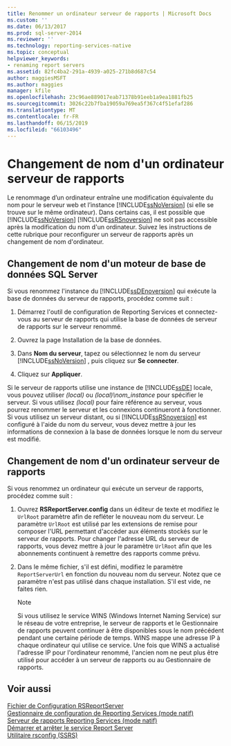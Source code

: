 ```yaml
---
title: Renommer un ordinateur serveur de rapports | Microsoft Docs
ms.custom: ''
ms.date: 06/13/2017
ms.prod: sql-server-2014
ms.reviewer: ''
ms.technology: reporting-services-native
ms.topic: conceptual
helpviewer_keywords:
- renaming report servers
ms.assetid: 82fc4ba2-291a-4939-a025-271b8d687c54
author: maggiesMSFT
ms.author: maggies
manager: kfile
ms.openlocfilehash: 23c96ae889017eab71378b91eeb1a9ea1881fb25
ms.sourcegitcommit: 3026c22b7fba19059a769ea5f367c4f51efaf286
ms.translationtype: MT
ms.contentlocale: fr-FR
ms.lasthandoff: 06/15/2019
ms.locfileid: "66103496"
---
```

# <a name="rename-a-report-server-computer"></a>Changement de nom d'un ordinateur serveur de rapports
  Le renommage d’un ordinateur entraîne une modification équivalente du nom pour le serveur web et l’instance [!INCLUDE[ssNoVersion](../../includes/ssnoversion-md.md)] (si elle se trouve sur le même ordinateur). Dans certains cas, il est possible que [!INCLUDE[ssNoVersion](../../includes/ssnoversion-md.md)] [!INCLUDE[ssRSnoversion](../../includes/ssrsnoversion-md.md)] ne soit pas accessible après la modification du nom d'un ordinateur. Suivez les instructions de cette rubrique pour reconfigurer un serveur de rapports après un changement de nom d'ordinateur.  
  
## <a name="renaming-a-sql-server-database-engine"></a>Changement de nom d'un moteur de base de données SQL Server  
 Si vous renommez l'instance du [!INCLUDE[ssDEnoversion](../../includes/ssdenoversion-md.md)] qui exécute la base de données du serveur de rapports, procédez comme suit :  
  
1.  Démarrez l'outil de configuration de Reporting Services et connectez-vous au serveur de rapports qui utilise la base de données de serveur de rapports sur le serveur renommé.  
  
2.  Ouvrez la page Installation de la base de données.  
  
3.  Dans **Nom du serveur**, tapez ou sélectionnez le nom du serveur [!INCLUDE[ssNoVersion](../../includes/ssnoversion-md.md)] , puis cliquez sur **Se connecter**.  
  
4.  Cliquez sur **Appliquer**.  
  
 Si le serveur de rapports utilise une instance de [!INCLUDE[ssDE](../../includes/ssde-md.md)] locale, vous pouvez utiliser *(local)* ou *(local)\nom_instance* pour spécifier le serveur. Si vous utilisez *(local)* pour faire référence au serveur, vous pourrez renommer le serveur et les connexions continueront à fonctionner. Si vous utilisez un serveur distant, ou si [!INCLUDE[ssRSnoversion](../../includes/ssrsnoversion-md.md)] est configuré à l'aide du nom du serveur, vous devez mettre à jour les informations de connexion à la base de données lorsque le nom du serveur est modifié.  
  
## <a name="renaming-a-report-server-computer"></a>Changement de nom d'un ordinateur serveur de rapports  
 Si vous renommez un ordinateur qui exécute un serveur de rapports, procédez comme suit :  
  
1.  Ouvrez **RSReportServer.config** dans un éditeur de texte et modifiez le `UrlRoot` paramètre afin de refléter le nouveau nom du serveur. Le paramètre `UrlRoot` est utilisé par les extensions de remise pour composer l'URL permettant d'accéder aux éléments stockés sur le serveur de rapports. Pour changer l'adresse URL du serveur de rapports, vous devez mettre à jour le paramètre `UrlRoot` afin que les abonnements continuent à remettre des rapports comme prévu.  
  
2.  Dans le même fichier, s'il est défini, modifiez le paramètre `ReportServerUrl` en fonction du nouveau nom du serveur. Notez que ce paramètre n'est pas utilisé dans chaque installation. S'il est vide, ne faites rien.  
  
    > [!NOTE]  
    >  Si vous utilisez le service WINS (Windows Internet Naming Service) sur le réseau de votre entreprise, le serveur de rapports et le Gestionnaire de rapports peuvent continuer à être disponibles sous le nom précédent pendant une certaine période de temps. WINS mappe une adresse IP à chaque ordinateur qui utilise ce service. Une fois que WINS a actualisé l'adresse IP pour l'ordinateur renommé, l'ancien nom ne peut plus être utilisé pour accéder à un serveur de rapports ou au Gestionnaire de rapports.  
  
## <a name="see-also"></a>Voir aussi  
 [Fichier de Configuration RSReportServer](rsreportserver-config-configuration-file.md)   
 [Gestionnaire de configuration de Reporting Services &#40;mode natif&#41;](../../sql-server/install/reporting-services-configuration-manager-native-mode.md)   
 [Serveur de rapports Reporting Services &#40;mode natif&#41;](reporting-services-report-server-native-mode.md)   
 [Démarrer et arrêter le service Report Server](start-and-stop-the-report-server-service.md)   
 [Utilitaire rsconfig &#40;SSRS&#41;](../tools/rsconfig-utility-ssrs.md)  
  
  
